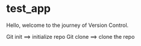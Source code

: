 # test_app
Hello, welcome to the journey of Version Control.

Git init ==> initialize repo
Git clone ==> clone the repo

